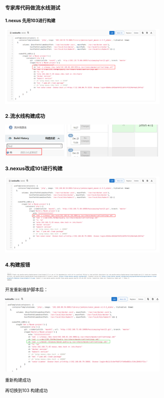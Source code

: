 ### 专家库代码做流水线测试

#### 1.nexus 先用103进行构建

![image-20210104162131375](nexus%E4%B8%BB%E4%BB%8E%E6%95%B0%E6%8D%AE%E5%90%8C%E6%AD%A5%E6%B5%8B%E8%AF%95.assets/image-20210104162131375.png)

### 2.流水线构建成功

![image-20210104163054807](nexus%E4%B8%BB%E4%BB%8E%E6%95%B0%E6%8D%AE%E5%90%8C%E6%AD%A5%E6%B5%8B%E8%AF%95.assets/image-20210104163054807.png)



### 3.nexus改成101进行构建

![image-20210104170742675](nexus%E4%B8%BB%E4%BB%8E%E6%95%B0%E6%8D%AE%E5%90%8C%E6%AD%A5%E6%B5%8B%E8%AF%95.assets/image-20210104170742675.png)

### 4.构建报错

![image-20210104170806781](nexus%E4%B8%BB%E4%BB%8E%E6%95%B0%E6%8D%AE%E5%90%8C%E6%AD%A5%E6%B5%8B%E8%AF%95.assets/image-20210104170806781.png)







开发重新维护脚本后：

![image-20210104170907286](nexus%E4%B8%BB%E4%BB%8E%E6%95%B0%E6%8D%AE%E5%90%8C%E6%AD%A5%E6%B5%8B%E8%AF%95.assets/image-20210104170907286.png)

重新构建成功

再切换到103 构建成功